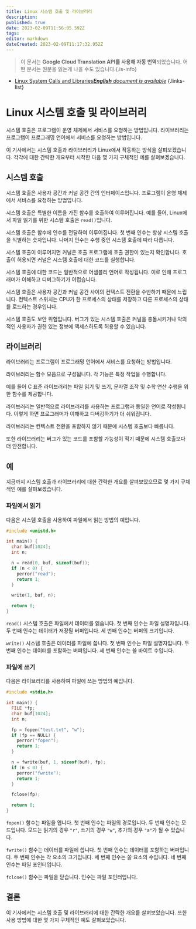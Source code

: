 ```yaml
---
title: Linux 시스템 호출 및 라이브러리
description: 
published: true
date: 2023-02-09T11:56:05.592Z
tags: 
editor: markdown
dateCreated: 2023-02-09T11:17:32.952Z
---
```


> 이 문서는 **Google Cloud Translation API를 사용해 자동 번역**되었습니다.
어떤 문서는 원문을 읽는게 나을 수도 있습니다.{.is-info}



- [Linux System Calls and Libraries***English** document is available*](/en/Knowledge-base/Linux/linux-system-calls-and-libraries)
{.links-list}


# Linux 시스템 호출 및 라이브러리

시스템 호출은 프로그램이 운영 체제에서 서비스를 요청하는 방법입니다. 라이브러리는 프로그램이 프로그래밍 언어에서 서비스를 요청하는 방법입니다.

이 기사에서는 시스템 호출과 라이브러리가 Linux에서 작동하는 방식을 살펴보겠습니다. 각각에 대한 간략한 개요부터 시작한 다음 몇 가지 구체적인 예를 살펴보겠습니다.

## 시스템 호출

시스템 호출은 사용자 공간과 커널 공간 간의 인터페이스입니다. 프로그램이 운영 체제에서 서비스를 요청하는 방법입니다.

시스템 호출은 특별한 이름을 가진 함수를 호출하여 이루어집니다. 예를 들어, Linux에서 파일 읽기를 위한 시스템 호출은 `read()`입니다.

시스템 호출은 함수에 인수를 전달하여 이루어집니다. 첫 번째 인수는 항상 시스템 호출을 식별하는 숫자입니다. 나머지 인수는 수행 중인 시스템 호출에 따라 다릅니다.

시스템 호출이 이루어지면 커널은 호출 프로그램에 호출 권한이 있는지 확인합니다. 호출이 허용되면 커널은 시스템 호출에 대한 코드를 실행합니다.

시스템 호출에 대한 코드는 일반적으로 어셈블리 언어로 작성됩니다. 이로 인해 프로그래머가 이해하고 디버그하기가 어렵습니다.

시스템 호출은 사용자 공간과 커널 공간 사이의 컨텍스트 전환을 수반하기 때문에 느립니다. 컨텍스트 스위치는 CPU가 한 프로세스의 상태를 저장하고 다른 프로세스의 상태를 로드하는 경우입니다.

시스템 호출도 보안 위험입니다. 버그가 있는 시스템 호출은 커널을 충돌시키거나 악의적인 사용자가 권한 있는 정보에 액세스하도록 허용할 수 있습니다.

## 라이브러리

라이브러리는 프로그램이 프로그래밍 언어에서 서비스를 요청하는 방법입니다.

라이브러리는 함수 모음으로 구성됩니다. 각 기능은 특정 작업을 수행합니다.

예를 들어 C 표준 라이브러리는 파일 읽기 및 쓰기, 문자열 조작 및 수학 연산 수행을 위한 함수를 제공합니다.

라이브러리는 일반적으로 라이브러리를 사용하는 프로그램과 동일한 언어로 작성됩니다. 이렇게 하면 프로그래머가 이해하고 디버깅하기가 더 쉬워집니다.

라이브러리는 컨텍스트 전환을 포함하지 않기 때문에 시스템 호출보다 빠릅니다.

또한 라이브러리는 버그가 있는 코드를 포함할 가능성이 적기 때문에 시스템 호출보다 더 안전합니다.

## 예

지금까지 시스템 호출과 라이브러리에 대한 간략한 개요를 살펴보았으므로 몇 가지 구체적인 예를 살펴보겠습니다.

### 파일에서 읽기

다음은 시스템 호출을 사용하여 파일에서 읽는 방법의 예입니다.

```c
#include <unistd.h>

int main() {
  char buf[1024];
  int n;

  n = read(0, buf, sizeof(buf));
  if (n < 0) {
    perror("read");
    return 1;
  }

  write(1, buf, n);

  return 0;
}
```

`read()` 시스템 호출은 파일에서 데이터를 읽습니다. 첫 번째 인수는 파일 설명자입니다. 두 번째 인수는 데이터가 저장될 버퍼입니다. 세 번째 인수는 버퍼의 크기입니다.

`write()` 시스템 호출은 데이터를 파일에 씁니다. 첫 번째 인수는 파일 설명자입니다. 두 번째 인수는 데이터를 포함하는 버퍼입니다. 세 번째 인수는 쓸 바이트 수입니다.

### 파일에 쓰기

다음은 라이브러리를 사용하여 파일에 쓰는 방법의 예입니다.

```c
#include <stdio.h>

int main() {
  FILE *fp;
  char buf[1024];
  int n;

  fp = fopen("test.txt", "w");
  if (fp == NULL) {
    perror("fopen");
    return 1;
  }

  n = fwrite(buf, 1, sizeof(buf), fp);
  if (n < 0) {
    perror("fwrite");
    return 1;
  }

  fclose(fp);

  return 0;
}
```

`fopen()` 함수는 파일을 엽니다. 첫 번째 인수는 파일의 경로입니다. 두 번째 인수는 모드입니다. 모드는 읽기의 경우 `"r"`, 쓰기의 경우 `"w"`, 추가의 경우 `"a"`가 될 수 있습니다.

`fwrite()` 함수는 데이터를 파일에 씁니다. 첫 번째 인수는 데이터를 포함하는 버퍼입니다. 두 번째 인수는 각 요소의 크기입니다. 세 번째 인수는 쓸 요소의 수입니다. 네 번째 인수는 파일 포인터입니다.

`fclose()` 함수는 파일을 닫습니다. 인수는 파일 포인터입니다.

## 결론

이 기사에서는 시스템 호출 및 라이브러리에 대한 간략한 개요를 살펴보았습니다. 또한 사용 방법에 대한 몇 가지 구체적인 예도 살펴보았습니다.
